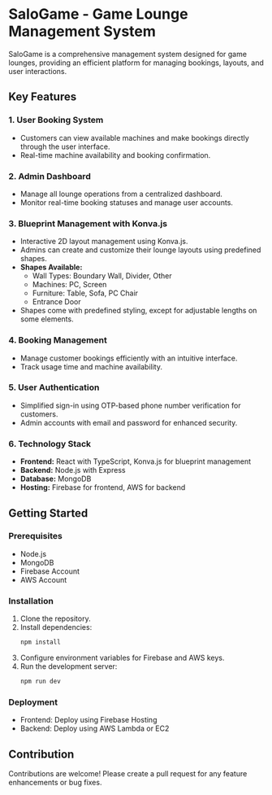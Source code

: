 # SaloGame - Game Lounge Management System

SaloGame is a comprehensive management system designed for game lounges, providing an efficient platform for managing bookings, layouts, and user interactions.

## Key Features

### 1. **User Booking System**

- Customers can view available machines and make bookings directly through the user interface.
- Real-time machine availability and booking confirmation.

### 2. **Admin Dashboard**

- Manage all lounge operations from a centralized dashboard.
- Monitor real-time booking statuses and manage user accounts.

### 3. **Blueprint Management with Konva.js**

- Interactive 2D layout management using Konva.js.
- Admins can create and customize their lounge layouts using predefined shapes.
- **Shapes Available:**
  - Wall Types: Boundary Wall, Divider, Other
  - Machines: PC, Screen
  - Furniture: Table, Sofa, PC Chair
  - Entrance Door
- Shapes come with predefined styling, except for adjustable lengths on some elements.

### 4. **Booking Management**

- Manage customer bookings efficiently with an intuitive interface.
- Track usage time and machine availability.

### 5. **User Authentication**

- Simplified sign-in using OTP-based phone number verification for customers.
- Admin accounts with email and password for enhanced security.

### 6. **Technology Stack**

- **Frontend:** React with TypeScript, Konva.js for blueprint management
- **Backend:** Node.js with Express
- **Database:** MongoDB
- **Hosting:** Firebase for frontend, AWS for backend

## Getting Started

### Prerequisites

- Node.js
- MongoDB
- Firebase Account
- AWS Account

### Installation

1. Clone the repository.
2. Install dependencies:
   ```bash
   npm install
   ```
3. Configure environment variables for Firebase and AWS keys.
4. Run the development server:
   ```bash
   npm run dev
   ```

### Deployment

- Frontend: Deploy using Firebase Hosting
- Backend: Deploy using AWS Lambda or EC2

## Contribution

Contributions are welcome! Please create a pull request for any feature enhancements or bug fixes.
